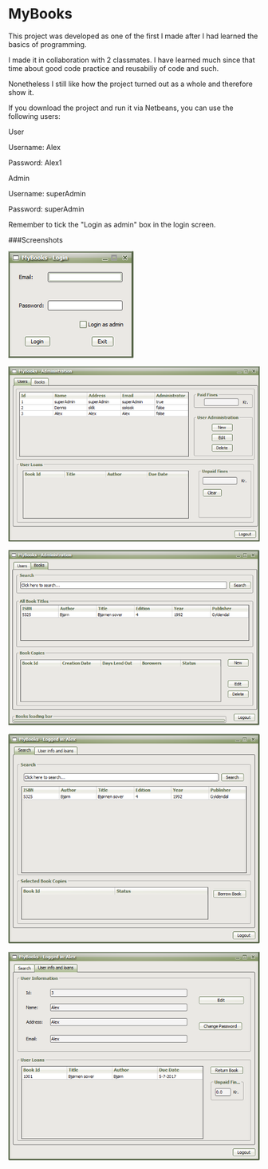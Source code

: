 # MyBooks

This project was developed as one of the first I made after I had learned the basics of programming.

I made it in collaboration with 2 classmates. I have learned much since that time about good code practice and reusabiliy of code and such.

Nonetheless I still like how the project turned out as a whole and therefore show it.

If you download the project and run it via Netbeans, you can use the following users:

User

Username: Alex

Password: Alex1

Admin

Username: superAdmin

Password: superAdmin

Remember to tick the "Login as admin" box in the login screen.

###Screenshots

![LoginScreen](MyBooksBilleder/LoginScreen.png?raw=true)

![AdminView_Users](MyBooksBilleder/AdminView_Users.png?raw=true)

![AdminView_Books](MyBooksBilleder/AdminView_Books.png?raw=true)

![UserView_Search](MyBooksBilleder/UserView_Search.png?raw=true)

![UserView_UserInfoAndLoans](MyBooksBilleder/UserView_UserInfoAndLoans.png?raw=true)